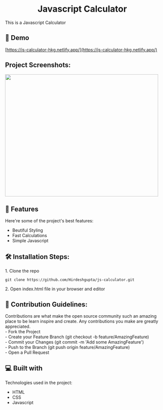 <h1 align="center" id="title">Javascript Calculator</h1>

<p id="description">This is a Javascript Calculator</p>

<h2>🚀 Demo</h2>

[https://js-calculator-hkg.netlify.app/](https://js-calculator-hkg.netlify.app/)

<h2>Project Screenshots:</h2>

<img src="https://drive.google.com/uc?id=1H0to5lNaWuZSqG4VgKevcVz-4zrmnofX" width="500" height="400/">


  
  
<h2>🧐 Features</h2>

Here're some of the project's best features:

*   Beutiful Styling 
*   Fast Calculations
*   Simple Javascript

<h2>🛠️ Installation Steps:</h2>

<p>1. Clone the repo</p>

```
git clone https://github.com/Hirdeshgupta/js-calculator.git
```
<p>2. Open index.html file in your browser and editor</p>

<h2>🍰 Contribution Guidelines:</h2>

Contributions are what make the open source community such an amazing place to be learn inspire and create. Any contributions you make are greatly appreciated.  
\- Fork the Project  
\- Create your Feature Branch (git checkout -b feature/AmazingFeature)  
\- Commit your Changes (git commit -m 'Add some AmazingFeature')  
\- Push to the Branch (git push origin feature/AmazingFeature)  
\- Open a Pull Request

  
  
<h2>💻 Built with</h2>

Technologies used in the project:

*   HTML
*   CSS
*   Javascript
